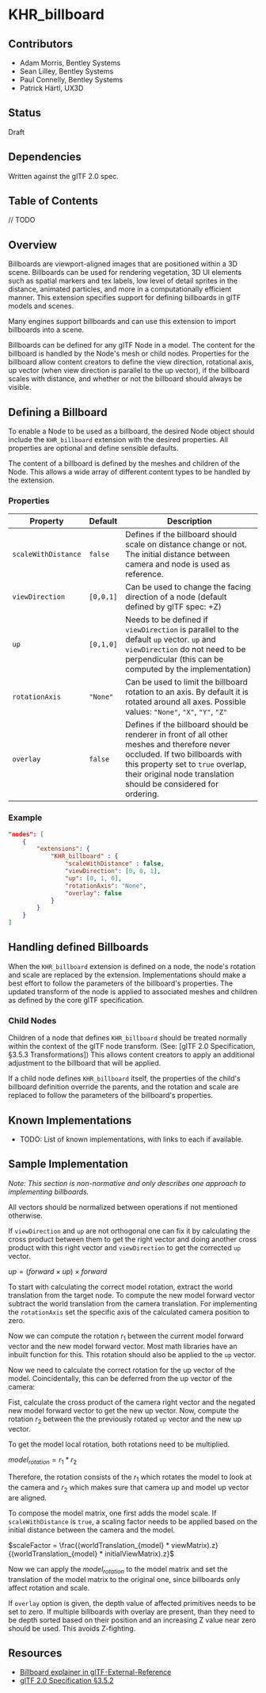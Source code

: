# KHR_billboard

## Contributors

- Adam Morris, Bentley Systems
- Sean Lilley, Bentley Systems
- Paul Connelly, Bentley Systems
- Patrick Härtl, UX3D

## Status

Draft

## Dependencies

Written against the glTF 2.0 spec.

## Table of Contents

// TODO

## Overview

Billboards are viewport-aligned images that are positioned within a 3D scene. Billboards can be used for rendering vegetation, 3D UI elements such as spatial markers and tex labels, low level of detail sprites in the distance, animated particles, and more in a computationally efficient manner. This extension specifies support for defining billboards in glTF models and scenes.

Many engines support billboards and can use this extension to import billboards into a scene.

Billboards can be defined for any glTF Node in a model. The content for the billboard is handled by the Node's mesh or child nodes. Properties for the billboard allow content creators to define the view direction, rotational axis, up vector (when view direction is parallel to the up vector), if the billboard scales with distance, and whether or not the billboard should always be visible.

## Defining a Billboard

To enable a Node to be used as a billboard, the desired Node object should include the `KHR_billboard` extension with the desired properties. All properties are optional and define sensible defaults.

The content of a billboard is defined by the meshes and children of the Node. This allows a wide array of different content types to be handled by the extension.

### Properties

| Property | Default | Description |
| -------- | ------- | ----------- |
| `scaleWithDistance` | `false` | Defines if the billboard should scale on distance change or not. The initial distance between camera and node is used as reference. |
| `viewDirection` | `[0,0,1]` | Can be used to change the facing direction of a node (default defined by glTF spec: +Z)
| `up` | `[0,1,0]` | Needs to be defined if `viewDirection` is parallel to the default `up` vector. `up` and `viewDirection` do not need to be perpendicular (this can be computed by the implementation)
| `rotationAxis` | `"None"` | Can be used to limit the billboard rotation to an axis. By default it is rotated around all axes. Possible values: `"None"`, `"X"`, `"Y"`, `"Z"` 
| `overlay` | `false` | Defines if the billboard should be renderer in front of all other meshes and therefore never occluded. If two billboards with this property set to `true` overlap, their original node translation should be considered for ordering.

### Example

```json
"nodes": [
    {
        "extensions": {
            "KHR_billboard" : {
                "scaleWithDistance" : false,
                "viewDirection": [0, 0, 1],
                "up": [0, 1, 0],
                "rotationAxis": "None",
                "overlay": false
            }
        }
    }
]
```

## Handling defined Billboards

When the `KHR_billboard` extension is defined on a node, the node's rotation and scale are replaced by the extension. Implementations should make a best effort to follow the parameters of the billboard's properties. The updated transform of the node is applied to associated meshes and children as defined by the core glTF specification.

### Child Nodes

Children of a node that defines `KHR_billboard` should be treated normally within the context of the glTF node transform. (See: [glTF 2.0 Specification, §3.5.3 Transformations]) This allows content creators to apply an additional adjustment to the billboard that will be applied.

If a child node defines `KHR_billboard` itself, the properties of the child's billboard definition override the parents, and the rotation and scale are replaced to follow the parameters of the billboard's properties.

## Known Implementations

- TODO: List of known implementations, with links to each if available.

## Sample Implementation

_Note: This section is non-normative and only describes one approach to implementing billboards._

All vectors should be normalized between operations if not mentioned otherwise. 

If `viewDirection` and `up` are not orthogonal one can fix it by calculating the cross product between them to get the right vector and doing another cross product with this right vector and `viewDirection` to get the corrected `up` vector.

$up = (forward \times up) \times forward$

To start with calculating the correct model rotation, extract the world translation from the target node. To compute the new model forward vector subtract the world translation from the camera translation. For implementing the `rotationAxis` set the specific axis of the calculated camera position to zero.

Now we can compute the rotation $r_1$ between the current model forward vector and the new model forward vector. Most math libraries have an inbuilt function for this. This rotation should also be applied to the `up` vector.

Now we need to calculate the correct rotation for the up vector of the model. Coincidentally, this can be deferred from the up vector of the camera:

Fist, calculate the cross product of the camera right vector and the negated new model forward vector to get the new up vector. Now, compute the rotation $r_2$ between the the previously rotated `up` vector and the new up vector.

To get the model local rotation, both rotations need to be multiplied.

$model_{rotation} = r_1 * r_2$

Therefore, the rotation consists of the $r_1$ which rotates the model to look at the camera and $r_2$ which makes sure that camera up and model up vector are aligned.

To compose the model matrix, one first adds the model scale. If `scaleWithDistance` is `true`, a scaling factor needs to be applied based on the initial distance between the camera and the model.

$scaleFactor = \frac{(worldTranslation_{model} * viewMatrix).z}{(worldTranslation_{model} * initialViewMatrix).z}$

Now we can apply the $model_{rotation}$ to the model matrix and set the translation of the model matrix to the original one, since billboards only affect rotation and scale.

If `overlay` option is given, the depth value of affected primitives needs to be set to zero. If multiple billboards with overlay are present, than they need to be depth sorted based on their position and an increasing Z value near zero should be used. This avoids Z-fighting.

## Resources

- [Billboard explainer in glTF-External-Reference](https://github.com/KhronosGroup/glTF-External-Reference/blob/main/explainers/billboard.md)
- [glTF 2.0 Specification §3.5.2](https://registry.khronos.org/glTF/specs/2.0/glTF-2.0.html#transformations)
